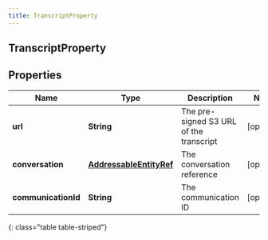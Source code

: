 ```yaml
---
title: TranscriptProperty
---
```

## TranscriptProperty


## Properties

| Name | Type | Description | Notes |
| ------------ | ------------- | ------------- | ------------- |
| **url** | <!----><!---->**String**<!----> | The pre-signed S3 URL of the transcript |  [optional] |
| **conversation** | <!----><!---->[**AddressableEntityRef**](AddressableEntityRef.html)<!----> | The conversation reference |  [optional] |
| **communicationId** | <!----><!---->**String**<!----> | The communication ID |  [optional] |
{: class="table table-striped"}



